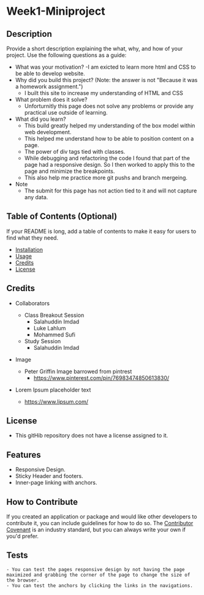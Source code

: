 # Week1-Miniproject

## Description

Provide a short description explaining the what, why, and how of your project. Use the following questions as a guide:

- What was your motivation?
    -I am exicted to learn more html and CSS to be able to develop website.
- Why did you build this project? (Note: the answer is not "Because it was a homework assignment.")
    - I built this site to increase my understanding of HTML and CSS
- What problem does it solve?
    - Unforturnitly this page does not solve any problems or provide any practical use outside of learning.
- What did you learn?
    - This build greatly helped my understanding of the box model within web development.
    - This helped me understand how to be able to position content on a page.
    - The power of div tags tied with classes.
    - While debugging and refactoring the code I found that part of the page had a responsive design. So I then worked to apply this to the page and minimize the breakpoints.
    - This also help me practice more git pushs and branch mergeing.
- Note 
    - The submit for this page has not action tied to it and will not capture any data.


## Table of Contents (Optional)

If your README is long, add a table of contents to make it easy for users to find what they need.

- [Installation](#installation)
- [Usage](#usage)
- [Credits](#credits)
- [License](#license)

## Credits

- Collaborators
    - Class Breakout Session
        - Salahuddin Imdad
        - Luke Lahlum
        - Mohammed Sufi
    - Study Session
        - Salahuddin Imdad


- Image
    - Peter Griffin Image barrowed from pintrest
        - https://www.pinterest.com/pin/76983474850613830/
- Lorem Ipsum placeholder text
    - https://www.lipsum.com/

## License

- This gitHib repository does not have a license assigned to it.

## Features

- Responsive Design.
- Sticky Header and footers.
- Inner-page linking with anchors.

## How to Contribute

If you created an application or package and would like other developers to contribute it, you can include guidelines for how to do so. The [Contributor Covenant](https://www.contributor-covenant.org/) is an industry standard, but you can always write your own if you'd prefer.

## Tests
    - You can test the pages responsive design by not having the page maximized and grabbing the corner of the page to change the size of the browser.
    - You can test the anchors by clicking the links in the navigations.